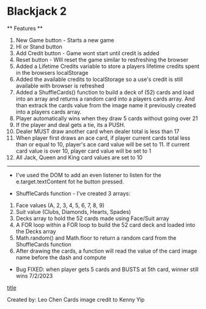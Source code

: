 # Blackjack 2
** Features **

1. New Game button - Starts a new game
2. HI or Stand button
3. Add Credit button - Game wont start until credit is added
4. Reset button - WIll reset the game similar to resfreshing the browser
5. Added a Lifetime Credits variable to store a players lifetime credits spent in the browsers localStorage
6. Added the available credits to localStorage so a use's credit is still available with browser is refreshed
7. Added a ShuffleCards() function to build a deck of (52) cards and load into an array and returns a random card into a players cards array. And than extrack the cards value from the image name it previously created into a players cards array.
8. Player automatically wins when they draw 5 cards without going over 21
9. If the player and deal gets a tie, its a PUSH.
10. Dealer MUST draw another card when dealer total is less than 17
11. When player first draws an ace card, if player current cards total less than or equal to 10, player's ace card value will be set to 11. If current card value is over 10, player card value will be set to 1
12. All Jack, Queen and King card values are set to 10

---

- I've used the DOM to add an even listener to listen for the e.target.textContent fot he button pressed.

- ShuffleCards function - I've created 3 arrays:
1. Face values (A, 2, 3, 4, 5, 6, 7, 8, 9)
2. Suit value (Clubs, Diamonds, Hearts, Spades)
3. Decks array to hold the 52 cards made using Face/Suit array
4. A FOR loop within a FOR loop to build the 52 card deck and loaded into the Decks array
5. Math.random() and Math.floor to return a random card from the ShuffleCards function
6. After drawing the cards, a function will read the value of the card image name before the dash and compute


- Bug FIXED: when player gets 5 cards and BUSTS at 5th card, winner still wins 7/2/2023

[title](https://fabulous-rugelach-81c20d.netlify.app)

Created by: Leo Chen
Cards image credit to Kenny Yip

